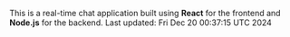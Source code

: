 This is a real-time chat application built using **React** for the frontend and **Node.js** for the backend.
Last updated: Fri Dec 20 00:37:15 UTC 2024
